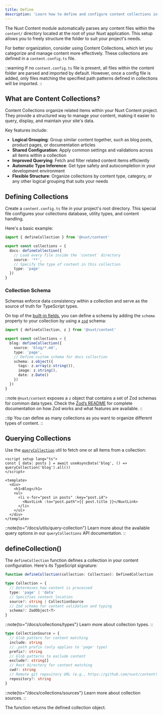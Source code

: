 ```yaml
---
title: Define
description: 'Learn how to define and configure content collections in your Nuxt application.'
---
```


The Nuxt Content module automatically parses any content files within the `content/` directory located at the root of your Nuxt application. This setup allows you to freely structure the folder to suit your project's needs. 

For better organization, consider using Content Collections, which let you categorize and manage content more effectively. These collections are defined in a `content.config.ts` file.

::warning
If no `content.config.ts` file is present, all files within the content folder are parsed and imported by default. However, once a config file is added, only files matching the specified path patterns defined in collections will be imported.
::


## What are Content Collections?

Content Collections organize related items within your Nuxt Content project. They provide a structured way to manage your content, making it easier to query, display, and maintain your site's data.

Key features include:

- **Logical Grouping**: Group similar content together, such as blog posts, product pages, or documentation articles
- **Shared Configuration**: Apply common settings and validations across all items within a collection
- **Improved Querying**: Fetch and filter related content items efficiently
- **Automatic Type Inference**: Get type safety and autocompletion in your development environment
- **Flexible Structure**: Organize collections by content type, category, or any other logical grouping that suits your needs

## Defining Collections

Create a `content.config.ts` file in your project's root directory. This special file configures your collections database, utility types, and content handling.

Here's a basic example:

```ts [content.config.ts]
import { defineCollection } from '@nuxt/content'

export const collections = {
  docs: defineCollection({
    // Load every file inside the `content` directory
    source: '**',
    // Specify the type of content in this collection
    type: 'page'
  })
}
```

### Collection Schema

Schemas enforce data consistency within a collection and serve as the source of truth for TypeScript types.

On top of the [built-in fields](#built-in-fields), you can define a schema by adding the `schema` property to your collection by using a [`zod`](https://zod.dev) schema:

```ts [content.config.ts]
import { defineCollection, z } from '@nuxt/content'

export const collections = {
  blog: defineCollection({
    source: 'blog/*.md',
    type: 'page',
    // Define custom schema for docs collection
    schema: z.object({
      tags: z.array(z.string()),
      image: z.string(),
      date: z.Date()
    })
  })
}
```

::note
`@nuxt/content` exposes a `z` object that contains a set of Zod schemas for common data types. Check the [Zod’s README](https://github.com/colinhacks/zod) for complete documentation on how Zod works and what features are available.
::

::tip
You can define as many collections as you want to organize different types of content.
::

## Querying Collections

Use the [`queryCollection`](/docs/utils/query-collection) util to fetch one or all items from a collection:

```vue [pages/blog.vue]
<script setup lang="ts">
const { data: posts } = await useAsyncData('blog', () => queryCollection('blog').all())
</script>

<template>
  <div>
    <h1>Blog</h1>
    <ul>
      <li v-for="post in posts" :key="post.id">
        <NuxtLink :to="post.path">{{ post.title }}</NuxtLink>
      </li>
    </ul>
  </div>
</template>
```

::note{to="/docs/utils/query-collection"}
Learn more about the available query options in our `queryCollections` API documentation.
::

## defineCollection()

The `defineCollection` function defines a collection in your content configuration. Here's its TypeScript signature:

```ts
function defineCollection(collection: Collection): DefinedCollection

type Collection = {
  // Determines how content is processed
  type: 'page' | 'data'
  // Specifies content location
  source?: string | CollectionSource
  // Zod schema for content validation and typing
  schema?: ZodObject<T>
}
```

::note{to="/docs/collections/types"}
Learn more about collection types.
::

```ts
type CollectionSource = {
  // Glob pattern for content matching
  include: string
  // .path prefix (only applies to 'page' type)
  prefix?: string
  // Glob patterns to exclude content
  exclude?: string[]
  // Root directory for content matching
  cwd?: string
  // Remote git repository URL (e.g., https://github.com/nuxt/content)
  repository?: string
}
```

::note{to="/docs/collections/sources"}
Learn more about collection sources.
::

The function returns the defined collection object.
